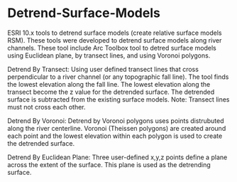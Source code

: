 # Detrend-Surface-Models
ESRI 10.x tools to detrend surface models (create relative surface models RSM).  These tools were developed to detrend surface models along river channels.
These tool include Arc Toolbox tool to detred surface models using Euclidean plane, by transect lines, and using Voronoi polygons.  


Detrend By Transect:
Using user defined transect lines that cross perpendicular to a river channel (or any topographic fall line). The tool finds the lowest elevation along the fall line.  The lowest elevation along the transect become the z value for the detrended surface.  The detrended surface is subtracted from the existing surface models.  Note:  Transect lines must not cross each other.  

Detrend By Voronoi:
Detrend by Voronoi polygons uses points distrubuted along the river centerline.  Voronoi (Theissen polygons) are created around each point and the lowest elevation within each polygon is used to create the detrended surface.

Detrend By Euclidean Plane:
Three user-defined x,y,z points define a plane across the extent of the surface.  This plane is used as the detrending surface.


